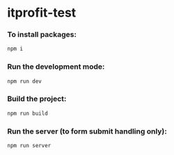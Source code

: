 # itprofit-test

### To install packages:

```bash
npm i
```

### Run the development mode:

```bash
npm run dev
```

### Build the project:

```bash
npm run build
```

### Run the server (to form submit handling only):

```bash
npm run server
```
